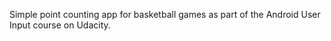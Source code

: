 Simple point counting app for basketball games as part of the Android User Input course on Udacity.
